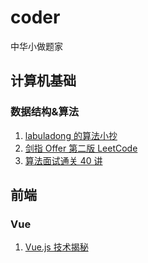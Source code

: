 # coder

中华小做题家

## 计算机基础

### 数据结构&算法

1. [labuladong 的算法小抄](https://labuladong.gitbook.io/algo/)
1. [剑指 Offer 第二版 LeetCode](https://leetcode-cn.com/problemset/lcof/)
1. [算法面试通关 40 讲](https://time.geekbang.org/course/intro/130)

## 前端

### Vue

1. [Vue.js 技术揭秘](https://ustbhuangyi.github.io/vue-analysis/)
